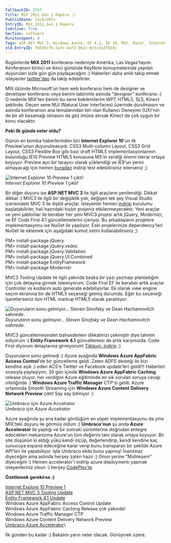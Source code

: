 ```yaml
---
FallbackID: 2557
Title: MIX 2011 Gün 1 Raporu :)
PublishDate: 13/4/2011
EntryID: MIX_2011_Gun_1_Raporu
IsActive: True
Section: software
MinutesSpent: 0
Tags: ASP.NET MVC 3, Windows Azure, EF 4.1, IE 10, MVC, Razor, Internet Explorer, ASP.NET
old.EntryID: fb536cf6-5a7c-4af3-b61c-bc5c3a3f82dc
---
```

Bugünlerde **MIX 2011** konferansı nedeniyle Amerika, Las Vegas'tayım.
Konferansın birinci ve ikinci gününde KeyNote konuşmalarında yapılan
duyuruları sizle gün gün paylaşacağım :) Haberleri daha anlık takip
etmek isteyenler [twitter'dan](http://www.twitter.com/daronyondem) da
takip edebilirler.

MIX özünde Microsoft'un hem web konferansı hem de designer ve developer
konferansı veya benim tabirimle aslında "devigner" konferansı :) O
nedenle MIX'ten benim bu sene beklentilerim WP7, HTML5, SL5, Kinect
şeklinde. Geçen sene NUI (Natural User Interfaces) üzerinde durulmasını
ve aslında konferansın ana temalarından biri olan Kullanıcı Deneyimi
(UX)'nin de bir alt basamağı olmasını da göz önüne alırsak Kinect de çok
uygun bir konu olacaktır.

**Peki ilk günde neler oldu?**

Günün en bomba haberlerinden biri **Internet Explorer 10**'un ilk
Preview'unun duyurulmasıydı. CSS3 Multi-column Layout, CSS3 Grid Layout,
CSS3 Flexible Box gibi bazı draft HTML5 implementasyonlarının bulunduğu
IE10 Preview HTML5 konusuna MS'in verdiği önemi tekrar ortaya koyuyor.
Preview ayrı bir tarayıcı olarak yüklendiği ve IE9'un yerini almayacağı
için hemen [buradan](http://bit.ly/ie10preview1_download) indirip test
edebilirsiniz isterseniz ;)

![Internet Explorer 10 Preview 1
çıktı!](http://cdn.daron.yondem.com/assets/2557/12042011_1.jpg)\
*Internet Explorer 10 Preview 1 çıktı!*

Bir diğer duyuru ise **ASP.NET MVC 3** ile ilgili araçların yenilendiği.
Dikkat dikkat :) MVC3 ile ilgili bir değişiklik yok, değişen tek şey
Visual Studio içerisindeki MVC 3 ile ilişkili araçlar. İsteyenler hemen
[indirip](http://bit.ly/mvc3toolupdate) kurulumu başlatabilirler, hali
hazırdaki hiçbir projeniz etkilenmeyecektir. Yeni araçlar ve yeni
şablonlar ile beraber her yeni MVC3 projesi artık jQuery, Modernizr, ve
EF Code First 4.1 güncellemelerini içeriyor. Bu arkadaşların projelere
implementasyonu ise NuGet ile yapılıyor. Eski projelerinize
dependency'leri NuGet ile eklemek için aşağıdaki komut setini
kullanabilirsiniz ;)

PM\> install-package jQuery\
PM\> install-package jQuery.vsdoc\
PM\> install-package jQuery.Validation\
PM\> install-package jQuery.UI.Combined\
PM\> install-package EntityFramework\
PM\> install-package Modernizr

MVC3 Tooling Update ile ilgili yakında başka bir yazı yazmayı
planladığım için çok detayına girmek istemiyorum. Code First EF ile
beraber artık araçlar Controller vs kodlarını auto generate
edebiliyorlar. Ek olarak view engine seçim ekranına bir de HTML5
seçeneği gelmiş durumda. Eğer bu seçeneği işaretlerseniz tüm HTML markup
HTML5 olarak yaratılıyor.

![Duyuruların sonu gelmiyor... Steven Sinofsky ve Dean Hachamovitch
sahnede.](http://cdn.daron.yondem.com/assets/2557/12042011_3.jpg)\
*Duyuruların sonu gelmiyor... Steven Sinofsky ve Dean Hachamovitch
sahnede.*

MVC3 güncellemesinden bahsederken dikkatinizi çekmiştir diye tahmin
ediyorum :) **Entity Framework 4.1** güncellemesi de artık karşımızda.
Code First diyorum detaylarına girmiyorum! [Tıklayın,
indirin](http://bit.ly/ef41codefirst) ;)

Duyuruların sonu gelmedi :) Azure ayağında **Windows Azure AppFabric
Access Control**'de bir güncelleme geldi. Zaten ADFS desteği ile bizi
kendine aşık :) eden ACS'e Twitter ve Facebook update'leri geldi!!!
Haberleri sırasıyla paylaşiyim; 30 gün içinde **Windows Azure AppFabric
Caching** release oluyor, her verdiğim Azure eğitiminde en sık sorulan
soruya cevap niteliğinde :) **Windows Azure Traffic Manager** CTP'si
geldi. Azure ortamında Smooth Streaming için **Windows Azure Content
Delivery Network Preview** çıktı! Say say bitmiyor :)

![Umbraco için Azure
Accelrator](http://cdn.daron.yondem.com/assets/2557/12042011_2.jpg)\
*Umbraco için Azure Accelrator*

Azure ayağında şu ana kadar gördüğüm en süper implementasyonu da yine
MIX'teki duyuru ile görmüş oldum :) **Umbraco'nun** şu anda **Azure
Accelerator** ile yaptığı ve bir sonraki sürümlerine doğrudan entegre
edecekleri mekanizma Azure'un tüm değerini tam olarak ortaya koyuyor.
Bir site düşünün ki aldığı yükü kendi ölçüp, değerlendirip, kendi
kendine kaç sunucuya expand edeceğine karar verip bunu transparan bir
şekilde Azure API'leri ile yapabiliyor. İşte Umbraco ekibi bunu yapmış!
İnanılmaz diyeceğim ama aslında herşey zaten hazır :) Onun yerine
"Muhteşem" diyeceğim :) Hemen accelerator'ı indirip azure deploymentı
yapmak isteyenleriniz olsun :) herşey
[CodePlex'te](http://bit.ly/azure_umbraco%20%20).

**Özetlemek gerekirse :)**

[Internet Explore 10 Preview 1](http://bit.ly/ie10preview1_download)\
 [ASP.NET MVC 3 Tooling Update](http://bit.ly/mvc3toolupdate)\
[Entity Framework 4.1 Update](http://bit.ly/ef41codefirst)\
Windows Azure AppFabric Access Control Update\
Windows Azure AppFabric Caching Release çok yakında!\
Windows Azure Traffic Manager CTP\
Windows Azure Content Delivery Network Preview\
 [Umbraco Azure Accelerator](http://bit.ly/azure_umbraco)\

İlk günden bu kadar :) Bakalım yarın neler olacak. Görüşmek üzere.


